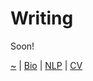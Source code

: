 # Writing

Soon!

[~](https://smbirnbaum.github.io/work) | [Bio](https://smbirnbaum.github.io/work/bio/) | [NLP](https://smbirnbaum.github.io/work/nlp/) | [CV](https://smbirnbaum.github.io/work/cv/)